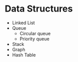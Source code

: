 <h1>Data Structures</h1>
<ul>
  <li>Linked List</li>
  <li>Queue
    <ul>
      <li>Circular queue</li>
      <li>Priority queue</li>
    </ul>
  </li>
  <li>Stack</li>
  <li>Graph</li>
  <li>Hash Table</li>
</ul>
